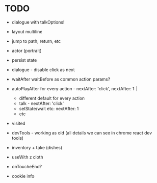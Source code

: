 # TODO

- dialogue with talkOptions!
- layout multiline
- jump to path, return, etc
- actor (portrait)


- persist state
- dialogue - disable click as next
- waitAfter waitBefore as common action params?
- autoPlayAfter for every action - nextAfter: 'click', nextAfter: 1 |
   - different default for every action
   - talk - nextAfter: 'click'
   - setState/wait etc: nextAfter: 1
   - etc
- visited
- devTools - working as old (all details we can see in chrome react dev tools)
- inventory + take (dishes)
- useWith z cloth



- onToucheEnd?
- cookie info
